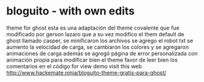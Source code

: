 # bloguito - with own edits

theme for ghost 
esta es una adaptación del theme covalente que fue modificado por gerson lazaro que a su vez modifico el them default de ghost llamado casper, 
se minificaron los archivos se agrego el robot txt se aumento la velocidad de carga, se cambiaron los colores y se agregaron animaciones de carga 
además se agregó página de error personalizada con animación propia para modificar bien el theme favor de leer bien los comentarios en el código
for view demo visit this web http://www.hackemate.ninja/bloguito-theme-gratis-para-ghost/

